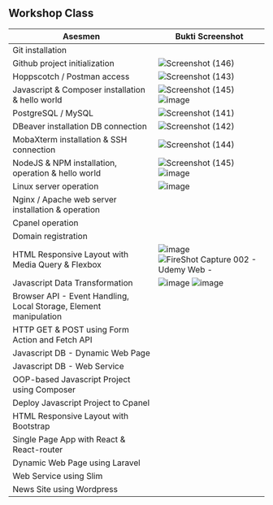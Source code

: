## Workshop Class

Asesmen| Bukti Screenshot
---|---
Git installation | 
Github project initialization | ![Screenshot (146)](https://user-images.githubusercontent.com/76018503/209048782-82066f6d-5e55-41d6-90bc-999a7ab1ccb6.png)
Hoppscotch / Postman access | ![Screenshot (143)](https://user-images.githubusercontent.com/76018503/209046030-f434b649-6077-44f3-a3e2-6eb86c7a3e53.png)
Javascript & Composer installation & hello world | ![Screenshot (145)](https://user-images.githubusercontent.com/76018503/209048747-2fd4f751-3c71-4a2c-a28d-3a85f574fe14.png) ![image](https://user-images.githubusercontent.com/76018503/209516511-8d9c3e79-9e4c-4407-99d6-05e19b96fcc1.png)
PostgreSQL / MySQL | ![Screenshot (141)](https://user-images.githubusercontent.com/76018503/209044340-ce5c79c0-ec12-463d-9413-0e41e040fcc2.png)
DBeaver installation DB connection | ![Screenshot (142)](https://user-images.githubusercontent.com/76018503/209045256-b713608a-2345-4aaf-99d5-b3aeaac9b6bc.png)
MobaXterm installation & SSH connection | ![Screenshot (144)](https://user-images.githubusercontent.com/76018503/209047043-4c9e342c-4809-492e-8b3f-1f96163812f8.png)
NodeJS & NPM installation, operation & hello world | ![Screenshot (145)](https://user-images.githubusercontent.com/76018503/209048747-2fd4f751-3c71-4a2c-a28d-3a85f574fe14.png) ![image](https://user-images.githubusercontent.com/76018503/209516511-8d9c3e79-9e4c-4407-99d6-05e19b96fcc1.png)
Linux server operation | ![image](https://user-images.githubusercontent.com/76018503/209519229-fa820318-01ac-47ae-965e-e091ad65fa10.png)
Nginx / Apache web server installation & operation |
Cpanel operation |
Domain registration |
HTML Responsive Layout with Media Query & Flexbox | ![image](https://user-images.githubusercontent.com/76018503/190881974-c3ae4026-ef19-4442-870c-0ca612bee4f3.png) ![FireShot Capture 002 - Udemy Web - ](https://user-images.githubusercontent.com/76018503/190882204-24fe87ac-b001-473c-ba21-f431817e7bd5.png)
Javascript Data Transformation | ![image](https://user-images.githubusercontent.com/76018503/209898437-a114d48e-4b4c-4644-8921-08dba6757225.png) ![image](https://user-images.githubusercontent.com/76018503/209898902-ec4b44a1-737d-48cc-a39a-9d532dc5e6bd.png)
Browser API - Event Handling, Local Storage, Element manipulation |
HTTP GET & POST using Form Action and Fetch API |
Javascript DB - Dynamic Web Page |
Javascript DB - Web Service |
OOP-based Javascript Project using Composer |
Deploy Javascript Project to Cpanel |
HTML Responsive Layout with Bootstrap |
Single Page App with React & React-router |
Dynamic Web Page using Laravel |
Web Service using Slim |
News Site using Wordpress |
